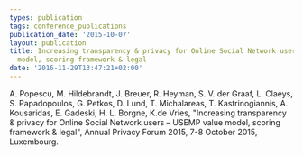 ```yaml
---
types: publication
tags: conference_publications
publication_date: '2015-10-07'
layout: publication
title: Increasing transparency & privacy for Online Social Network users – USEMP value
  model, scoring framework & legal
date: '2016-11-29T13:47:21+02:00'
---
```

<p>A. Popescu, M. Hildebrandt, J. Breuer, R. Heyman, S. V. der Graaf, L. Claeys, S. Papadopoulos, G. Petkos, D. Lund, T. Michalareas, T. Kastrinogiannis, A. Kousaridas, E. Gadeski, H. L. Borgne, K.de Vries, "Increasing transparency &amp; privacy for Online Social Network users – USEMP value model, scoring framework &amp; legal", Annual Privacy Forum 2015, 7-8 October 2015, Luxembourg.</p>
